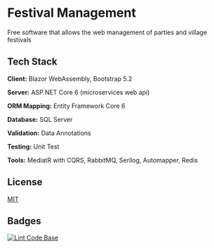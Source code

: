 
# Festival Management

Free software that allows the web management of parties and village festivals


## Tech Stack

**Client:** Blazor WebAssembly, Bootstrap 5.2

**Server:** ASP.NET Core 6 (microservices web api)

**ORM Mapping:** Entity Framework Core 6

**Database:** SQL Server

**Validation:** Data Annotations

**Testing:** Unit Test

**Tools:** MediatR with CQRS, RabbitMQ, Serilog, Automapper, Redis


<!--## Architecture

![image](https://user-images.githubusercontent.com/49655304/206867527-19fc708d-775d-4f82-bb1a-c287bf5653f6.png)

-->


<!--## Run Locally with Docker

This can be done with docker-compose. Go into the docker folder and run the command

```bash
  docker-compose up -d
```
-->


## License

[MIT](https://choosealicense.com/licenses/mit/)


## Badges

[![Lint Code Base](https://github.com/AngeloDotNet/GestioneSagre/actions/workflows/linter.yml/badge.svg?branch=master)](https://github.com/AngeloDotNet/GestioneSagre/actions/workflows/linter.yml)